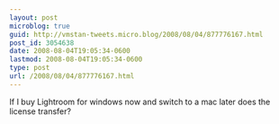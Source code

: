 ```yaml
---
layout: post
microblog: true
guid: http://vmstan-tweets.micro.blog/2008/08/04/877776167.html
post_id: 3054638
date: 2008-08-04T19:05:34-0600
lastmod: 2008-08-04T19:05:34-0600
type: post
url: /2008/08/04/877776167.html
---
```

If I buy Lightroom for windows now and switch to a mac later does the license transfer?
